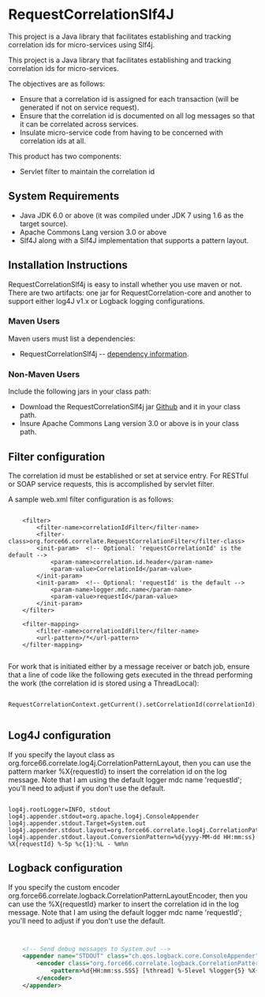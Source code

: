 # RequestCorrelationSlf4J
This project is a Java library that facilitates establishing and tracking correlation ids for micro-services using Slf4j.

This project is a Java library that facilitates establishing and tracking correlation ids for micro-services.

The objectives are as follows:

* Ensure that a correlation id is assigned for each transaction (will be generated if not on service request).
* Ensure that the correlation id is documented on all log messages so that it can be correlated across services.
* Insulate micro-service code from having to be concerned with correlation ids at all.

This product has two components:

* Servlet filter to maintain the correlation id

System Requirements
-------------------

* Java JDK 6.0 or above (it was compiled under JDK 7 using 1.6 as the target source).
* Apache Commons Lang version 3.0 or above  
* Slf4J along with a Slf4J implementation that supports a pattern layout.  

Installation Instructions  
-------------------------
RequestCorrelationSlf4j is easy to install whether you use maven or not.  There are two artifacts: one jar for RequestCorrelation-core and another to support either log4J v1.x or Logback logging configurations.

### Maven Users  
Maven users must list a dependencies:  
* RequestCorrelationSlf4j -- [dependency information](http://search.maven.org/#search%7Cga%7C1%7Ca%3A%22RequestCorrelation-core%22).  

### Non-Maven Users  
Include the following jars in your class path:  
* Download the RequestCorrelationSlf4j jar [Github](https://github.com/Derek-Ashmore/RequestCorrelationSlf4J/releases) and it in your class path.  
* Insure Apache Commons Lang version 3.0 or above is in your class path.  


Filter configuration
---------------------------
The correlation id must be established or set at service entry.  For RESTful or SOAP service requests, this is accomplished by servlet filter.  

A sample web.xml filter configuration is as follows:
```

	<filter>
		<filter-name>correlationIdFilter</filter-name>
		<filter-class>org.force66.correlate.RequestCorrelationFilter</filter-class>
		<init-param>  <!-- Optional: 'requestCorrelationId' is the default -->
			<param-name>correlation.id.header</param-name>
			<param-value>CorrelationId</param-value>
		</init-param>
		<init-param>  <!-- Optional: 'requestId' is the default -->
			<param-name>logger.mdc.name</param-name>
			<param-value>requestId</param-value>
		</init-param>
	</filter>

	<filter-mapping>
		<filter-name>correlationIdFilter</filter-name>
		<url-pattern>/*</url-pattern>
	</filter-mapping>
	
```

For work that is initiated either by a message receiver or batch job, ensure that a line of code like the following gets executed in the thread performing the work (the correlation id is stored using a ThreadLocal):  
```  

RequestCorrelationContext.getCurrent().setCorrelationId(correlationId);  
	
```

Log4J configuration
--------------------------

If you specify the layout class as org.force66.correlate.log4j.CorrelationPatternLayout, then you
can use the pattern marker %X{requestId} to insert the correlation id on the log message.  Note that
I am using the default logger mdc name 'requestId'; you'll need to adjust if you don't use the default.

```

log4j.rootLogger=INFO, stdout
log4j.appender.stdout=org.apache.log4j.ConsoleAppender
log4j.appender.stdout.Target=System.out
log4j.appender.stdout.layout=org.force66.correlate.log4j.CorrelationPatternLayout
log4j.appender.stdout.layout.ConversionPattern=%d{yyyy-MM-dd HH:mm:ss} %X{requestId} %-5p %c{1}:%L - %m%n

```


Logback configuration
---------------------
If you specify the custom encoder org.force66.correlate.logback.CorrelationPatternLayoutEncoder,
then you can use the %X{requestId} marker to insert the correlation id in the log message. Note that
I am using the default logger mdc name 'requestId'; you'll need to adjust if you don't use the default.

```XML


	<!-- Send debug messages to System.out -->
	<appender name="STDOUT" class="ch.qos.logback.core.ConsoleAppender">
		<encoder class="org.force66.correlate.logback.CorrelationPatternLayoutEncoder">
			<pattern>%d{HH:mm:ss.SSS} [%thread] %-5level %logger{5} %X{requestId} - %msg%n</pattern>
		</encoder>
	</appender>


```


